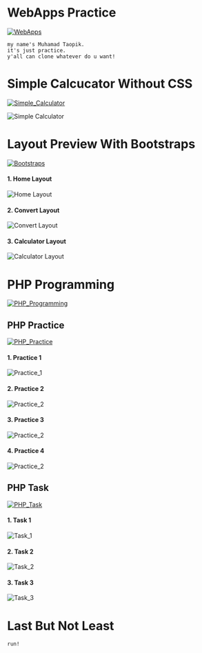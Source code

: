 # WebApps Practice

[![WebApps](https://img.shields.io/badge/Praktikum%20Pengembangan%20Aplikasi%20Web-WebApps%20Practice-brightgreen.svg?style=flat)](https://android-arsenal.com/details/1/1234)

```
my name's Muhamad Taopik.
it's just practice.
y'all can clone whatever do u want!
```

# Simple Calcucator Without CSS

[![Simple_Calculator](https://img.shields.io/badge/Simple%20Calculator-WebApps%20Practice-brightgreen.svg?style=flat)](https://android-arsenal.com/details/1/1234)

![Simple Calculator](simple_calculator.png)

# Layout Preview With Bootstraps

[![Bootstraps](https://img.shields.io/badge/Using%20Bootstraps-WebApps%20Practice-brightgreen.svg?style=flat)](https://android-arsenal.com/details/1/1234)

<h4>1. Home Layout</h4>

![Home Layout](convertncalc/home.png)

<h4>2. Convert Layout</h4>

![Convert Layout](convertncalc/convert.png)

<h4>3. Calculator Layout</h4>

![Calculator Layout](convertncalc/calc.png)

# PHP Programming 

[![PHP_Programming](https://img.shields.io/badge/PHP%20Programming-WebApps%20Practice-brightgreen.svg?style=flat)](https://android-arsenal.com/details/1/1234)

## PHP Practice

[![PHP_Practice](https://img.shields.io/badge/PHP%20Practice-WebApps%20Practice-brightgreen.svg?style=flat)](https://android-arsenal.com/details/1/1234)

<h4>1. Practice 1</h4>

![Practice_1](php-practice/practice1.png)

<h4>2. Practice 2</h4>

![Practice_2](php-practice/practice2.png)

<h4>3. Practice 3</h4>

![Practice_2](php-practice/practice3.png)

<h4>4. Practice 4</h4>

![Practice_2](php-practice/practice4.png)

## PHP Task

[![PHP_Task](https://img.shields.io/badge/PHP%20Task-WebApps%20Practice-brightgreen.svg?style=flat)](https://android-arsenal.com/details/1/1234)

<h4>1. Task 1</h4>

![Task_1](php-practice/tugas1.png)

<h4>2. Task 2</h4>

![Task_2](php-practice/tugas2.png)

<h4>3. Task 3</h4>

![Task_3](php-practice/tugas3.png)

# Last But Not Least

```
run!
```
